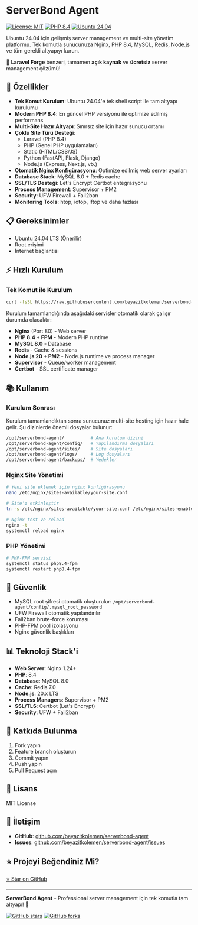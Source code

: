 # ServerBond Agent

[![License: MIT](https://img.shields.io/badge/License-MIT-yellow.svg)](https://opensource.org/licenses/MIT)
[![PHP 8.4](https://img.shields.io/badge/php-8.4-777BB4.svg)](https://www.php.net/)
[![Ubuntu 24.04](https://img.shields.io/badge/ubuntu-24.04-orange.svg)](https://ubuntu.com/)

Ubuntu 24.04 için gelişmiş server management ve multi-site yönetim platformu. Tek komutla sunucunuza Nginx, PHP 8.4, MySQL, Redis, Node.js ve tüm gerekli altyapıyı kurun.

🌟 **Laravel Forge** benzeri, tamamen **açık kaynak** ve **ücretsiz** server management çözümü!

## 🚀 Özellikler

- **Tek Komut Kurulum**: Ubuntu 24.04'e tek shell script ile tam altyapı kurulumu
- **Modern PHP 8.4**: En güncel PHP versiyonu ile optimize edilmiş performans
- **Multi-Site Hazır Altyapı**: Sınırsız site için hazır sunucu ortamı
- **Çoklu Site Türü Desteği**:
  - Laravel (PHP 8.4)
  - PHP (Genel PHP uygulamaları)
  - Static (HTML/CSS/JS)
  - Python (FastAPI, Flask, Django)
  - Node.js (Express, Next.js, vb.)
- **Otomatik Nginx Konfigürasyonu**: Optimize edilmiş web server ayarları
- **Database Stack**: MySQL 8.0 + Redis cache
- **SSL/TLS Desteği**: Let's Encrypt Certbot entegrasyonu
- **Process Management**: Supervisor + PM2
- **Security**: UFW Firewall + Fail2ban
- **Monitoring Tools**: htop, iotop, iftop ve daha fazlası

## 📋 Gereksinimler

- Ubuntu 24.04 LTS (Önerilir)
- Root erişimi
- İnternet bağlantısı

## ⚡ Hızlı Kurulum

### Tek Komut ile Kurulum

```bash
curl -fsSL https://raw.githubusercontent.com/beyazitkolemen/serverbond-agent/main/install.sh | sudo bash
```

Kurulum tamamlandığında aşağıdaki servisler otomatik olarak çalışır durumda olacaktır:
- **Nginx** (Port 80) - Web server
- **PHP 8.4 + FPM** - Modern PHP runtime
- **MySQL 8.0** - Database
- **Redis** - Cache & sessions
- **Node.js 20 + PM2** - Node.js runtime ve process manager
- **Supervisor** - Queue/worker management
- **Certbot** - SSL certificate manager

## 📚 Kullanım

### Kurulum Sonrası

Kurulum tamamlandıktan sonra sunucunuz multi-site hosting için hazır hale gelir. Şu dizinlerde önemli dosyalar bulunur:

```bash
/opt/serverbond-agent/          # Ana kurulum dizini
/opt/serverbond-agent/config/   # Yapılandırma dosyaları
/opt/serverbond-agent/sites/    # Site dosyaları
/opt/serverbond-agent/logs/     # Log dosyaları
/opt/serverbond-agent/backups/  # Yedekler
```

### Nginx Site Yönetimi

```bash
# Yeni site eklemek için nginx konfigürasyonu
nano /etc/nginx/sites-available/your-site.conf

# Site'ı etkinleştir
ln -s /etc/nginx/sites-available/your-site.conf /etc/nginx/sites-enabled/

# Nginx test ve reload
nginx -t
systemctl reload nginx
```

### PHP Yönetimi

```bash
# PHP-FPM servisi
systemctl status php8.4-fpm
systemctl restart php8.4-fpm
```

## 🔐 Güvenlik

- MySQL root şifresi otomatik oluşturulur: `/opt/serverbond-agent/config/.mysql_root_password`
- UFW Firewall otomatik yapılandırılır
- Fail2ban brute-force koruması
- PHP-FPM pool izolasyonu
- Nginx güvenlik başlıkları

## 📊 Teknoloji Stack'i

- **Web Server**: Nginx 1.24+
- **PHP**: 8.4
- **Database**: MySQL 8.0
- **Cache**: Redis 7.0
- **Node.js**: 20.x LTS
- **Process Managers**: Supervisor + PM2
- **SSL/TLS**: Certbot (Let's Encrypt)
- **Security**: UFW + Fail2ban

## 🤝 Katkıda Bulunma

1. Fork yapın
2. Feature branch oluşturun
3. Commit yapın
4. Push yapın
5. Pull Request açın

## 📝 Lisans

MIT License

## 📧 İletişim

- **GitHub**: [github.com/beyazitkolemen/serverbond-agent](https://github.com/beyazitkolemen/serverbond-agent)
- **Issues**: [github.com/beyazitkolemen/serverbond-agent/issues](https://github.com/beyazitkolemen/serverbond-agent/issues)

## ⭐ Projeyi Beğendiniz Mi?

[⭐ Star on GitHub](https://github.com/beyazitkolemen/serverbond-agent)

---

**ServerBond Agent** - Professional server management için tek komutla tam altyapı! 🚀

[![GitHub stars](https://img.shields.io/github/stars/beyazitkolemen/serverbond-agent?style=social)](https://github.com/beyazitkolemen/serverbond-agent/stargazers)
[![GitHub forks](https://img.shields.io/github/forks/beyazitkolemen/serverbond-agent?style=social)](https://github.com/beyazitkolemen/serverbond-agent/network/members)

